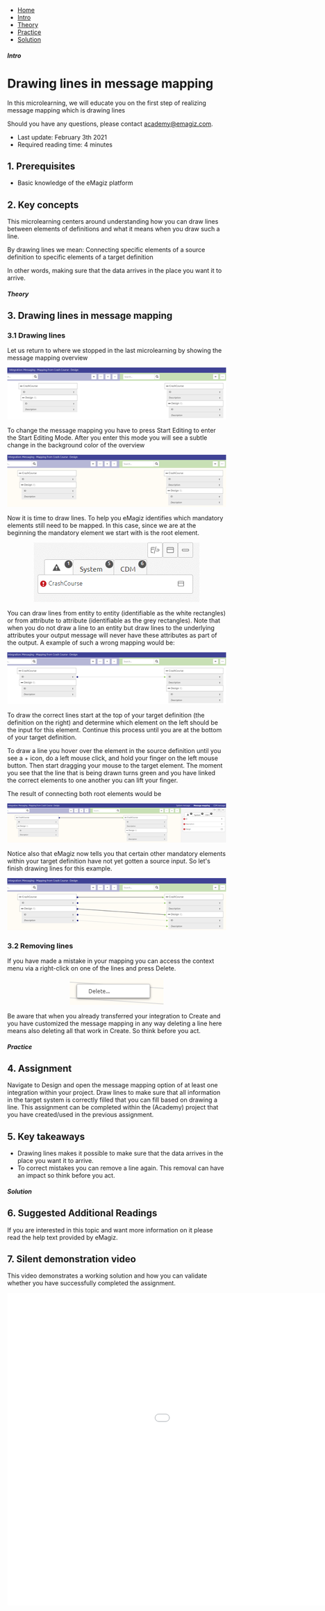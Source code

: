 <div class="ez-academy">
	<div class="ez-academy__body">
		<main class="micro-learning">
		<ul class="doc-nav">
			<li class="doc-nav__item"><a href="../../docs/microlearning/crashcourse-platform-index" class="doc-nav__link">Home</a></li>
			<li class="doc-nav__item"><a href="#intro" class="doc-nav__link">Intro</a></li>
			<li class="doc-nav__item"><a href="#theory" class="doc-nav__link">Theory</a></li>
			<li class="doc-nav__item"><a href="#practice" class="doc-nav__link">Practice</a></li>
			<li class="doc-nav__item"><a href="#solution" class="doc-nav__link">Solution</a></li>
		</ul>

<div class="doc">

##### Intro

# Drawing lines in message mapping
In this microlearning, we will educate you on the first step of realizing message mapping which is drawing lines

Should you have any questions, please contact academy@emagiz.com.

- Last update: February 3th 2021
- Required reading time: 4 minutes

## 1. Prerequisites
- Basic knowledge of the eMagiz platform

## 2. Key concepts
This microlearning centers around understanding how you can draw lines between elements of definitions and what it means when you draw such a line.

By drawing lines we mean: Connecting specific elements of a source definition to specific elements of a target definition

In other words, making sure that the data arrives in the place you want it to arrive.

##### Theory

## 3. Drawing lines in message mapping

### 3.1 Drawing lines

Let us return to where we stopped in the last microlearning by showing the message mapping overview

<p align="center"><img src="../../img/microlearning/crashcourse-platform-design-what-is-a-message-mapping--message-mapping-overview.png"></p>

To change the message mapping you have to press Start Editing to enter the Start Editing Mode. 
After you enter this mode you will see a subtle change in the background color of the overview

<p align="center"><img src="../../img/microlearning/crashcourse-platform-design-drawing-lines-in-message-mapping--message-mapping-overview-start-editing.png"></p>

Now it is time to draw lines. To help you eMagiz identifies which mandatory elements still need to be mapped. 
In this case, since we are at the beginning the mandatory element we start with is the root element.

<p align="center"><img src="../../img/microlearning/crashcourse-platform-design-drawing-lines-in-message-mapping--message-mapping-overview-emagiz-feedback.png"></p>

You can draw lines from entity to entity (identifiable as the white rectangles) or from attribute to attribute (identifiable as the grey rectangles).
Note that when you do not draw a line to an entity but draw lines to the underlying attributes your output message will never have these attributes as part of the output.
A example of such a wrong mapping would be:

<p align="center"><img src="../../img/microlearning/crashcourse-platform-design-drawing-lines-in-message-mapping--wrong-mapping.png"></p>

To draw the correct lines start at the top of your target definition (the definition on the right) and determine which element on the left should be the input for this element.
Continue this process until you are at the bottom of your target definition.

To draw a line you hover over the element in the source definition until you see a + icon, do a left mouse click, and hold your finger on the left mouse button. 
Then start dragging your mouse to the target element. 
The moment you see that the line that is being drawn turns green and you have linked the correct elements to one another you can lift your finger.

The result of connecting both root elements would be

<p align="center"><img src="../../img/microlearning/crashcourse-platform-design-drawing-lines-in-message-mapping--result-first-drawing-of-line.png"></p>

Notice also that eMagiz now tells you that certain other mandatory elements within your target definition have not yet gotten a source input. 
So let's finish drawing lines for this example.

<p align="center"><img src="../../img/microlearning/crashcourse-platform-design-drawing-lines-in-message-mapping--result-finished-drawing.png"></p>

### 3.2 Removing lines
If you have made a mistake in your mapping you can access the context menu via a right-click on one of the lines and press Delete.

<p align="center"><img src="../../img/microlearning/crashcourse-platform-design-drawing-lines-in-message-mapping--remove-lines-context-menu.png"></p>

Be aware that when you already transferred your integration to Create and you have customized the message mapping in any way deleting a line here means also deleting all that work in Create. 
So think before you act.

##### Practice

## 4. Assignment

Navigate to Design and open the message mapping option of at least one integration within your project. 
Draw lines to make sure that all information in the target system is correctly filled that you can fill based on drawing a line.
This assignment can be completed within the (Academy) project that you have created/used in the previous assignment.

## 5. Key takeaways

- Drawing lines makes it possible to make sure that the data arrives in the place you want it to arrive.
- To correct mistakes you can remove a line again. This removal can have an impact so think before you act.

##### Solution

## 6. Suggested Additional Readings

If you are interested in this topic and want more information on it please read the help text provided by eMagiz.

## 7. Silent demonstration video

This video demonstrates a working solution and how you can validate whether you have successfully completed the assignment.

<iframe width="1280" height="720" src="../../vid/microlearning/crashcourse-platform-design-drawing-lines-in-message-mapping.mp4" frameborder="0" allow="accelerometer; autoplay; clipboard-write; encrypted-media; gyroscope; picture-in-picture" allowfullscreen></iframe>

</div>
</main>
</div>
</div>